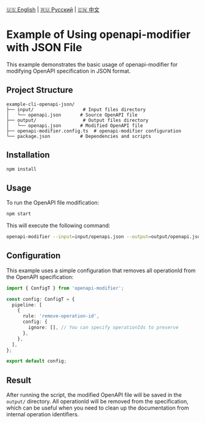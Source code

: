 [🇺🇸 English](./README.md) | [🇷🇺 Русский](./README-ru.md)  | [🇨🇳 中文](./README-zh.md)

# Example of Using openapi-modifier with JSON File

This example demonstrates the basic usage of openapi-modifier for modifying OpenAPI specification in JSON format.

## Project Structure

```
example-cli-openapi-json/
├── input/                  # Input files directory
│   └── openapi.json       # Source OpenAPI file
├── output/                 # Output files directory
│   └── openapi.json       # Modified OpenAPI file
├── openapi-modifier.config.ts  # openapi-modifier configuration
└── package.json           # Dependencies and scripts
```

## Installation

```bash
npm install
```

## Usage

To run the OpenAPI file modification:

```bash
npm start
```

This will execute the following command:
```bash
openapi-modifier --input=input/openapi.json --output=output/openapi.json --config=openapi-modifier.config.ts
```

## Configuration

This example uses a simple configuration that removes all operationId from the OpenAPI specification:

```typescript
import { ConfigT } from 'openapi-modifier';

const config: ConfigT = {
  pipeline: [
    {
      rule: 'remove-operation-id',
      config: {
        ignore: [], // You can specify operationIds to preserve
      },
    },
  ],
};

export default config;
```

## Result

After running the script, the modified OpenAPI file will be saved in the `output/` directory. All operationId will be removed from the specification, which can be useful when you need to clean up the documentation from internal operation identifiers.
